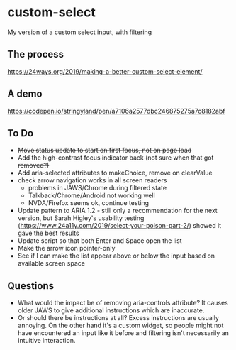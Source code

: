 # custom-select
My version of a custom select input, with filtering

## The process
https://24ways.org/2019/making-a-better-custom-select-element/

## A demo
https://codepen.io/stringyland/pen/a7106a2577dbc246875275a7c8182abf

## To Do
* <s>Move status update to start on first focus, not on page load</s>
* <s>Add the high-contrast focus indicator back (not sure when that got removed?)</s>
* Add aria-selected attributes to makeChoice, remove on clearValue
* check arrow navigation works in all screen readers
  * problems in JAWS/Chrome during filtered state
  * Talkback/Chrome/Android not working well
  * NVDA/Firefox seems ok, continue testing
* Update pattern to ARIA 1.2 - still only a recommendation for the next version, but Sarah Higley's usability testing (https://www.24a11y.com/2019/select-your-poison-part-2/) showed it gave the best results
* Update script so that both Enter and Space open the list
* Make the arrow icon pointer-only
* See if I can make the list appear above or below the input based on available screen space

## Questions
* What would the impact be of removing aria-controls attribute? It causes older JAWS to give additional instructions which are inaccurate.
* Or should there be instructions at all? Excess instructions are usually annoying. On the other hand it's a custom widget, so people might not have encountered an input like it before and filtering isn't necessarily an intuitive interaction.
